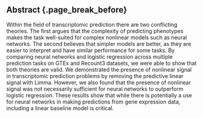## Abstract {.page_break_before}

Within the field of transcriptomic prediction there are two conflicting theories.
The first argues that the complexity of predicting phenotypes makes the task well-suited for complex nonlinear models such as neural networks.
The second believes that simpler models are better, as they are easier to interpret and have similar performance for some tasks.
By comparing neural networks and logistic regression across multiple prediction tasks on GTEx and Recount3 datasets, we were able to show that both theories are valid.
We demonstrated the presence of nonlinear signal in transcriptomic prediction problems by removing the predictive linear signal with Limma.
However, we also found that the presence of nonlinear signal was not necessarily sufficient for neural networks to outperform logistic regression.
These results show that while there is potentially a use for neural networks in making predictions from gene expression data, including a linear baseline model is critical.
